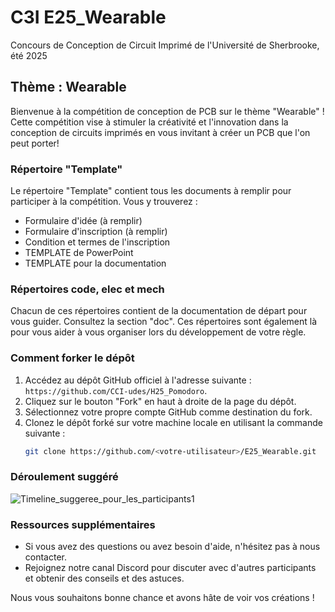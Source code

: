# C3I E25_Wearable  
Concours de Conception de Circuit Imprimé de l'Université de Sherbrooke, été 2025
## Thème : Wearable

Bienvenue à la compétition de conception de PCB sur le thème "Wearable" ! Cette compétition vise à stimuler la créativité et l'innovation dans la conception de circuits imprimés en vous invitant à créer un PCB que l'on peut porter!

### Répertoire "Template"  
Le répertoire "Template" contient tous les documents à remplir pour participer à la compétition. Vous y trouverez :  
- Formulaire d'idée (à remplir)
- Formulaire d'inscription (à remplir)
- Condition et termes de l'inscription
- TEMPLATE de PowerPoint
- TEMPLATE pour la documentation

### Répertoires code, elec et mech  
Chacun de ces répertoires contient de la documentation de départ pour vous guider. Consultez la section "doc". Ces répertoires sont également là pour vous aider à vous organiser lors du développement de votre règle.

### Comment forker le dépôt

1. Accédez au dépôt GitHub officiel à l'adresse suivante : `https://github.com/CCI-udes/H25_Pomodoro`.
2. Cliquez sur le bouton "Fork" en haut à droite de la page du dépôt.
3. Sélectionnez votre propre compte GitHub comme destination du fork.
4. Clonez le dépôt forké sur votre machine locale en utilisant la commande suivante :
   ```bash
   git clone https://github.com/<votre-utilisateur>/E25_Wearable.git
   ```

### Déroulement suggéré

![Timeline_suggeree_pour_les_participants1](https://github.com/user-attachments/assets/adb814c2-eee8-47ed-bc9a-f5ebf7785083)

### Ressources supplémentaires

- Si vous avez des questions ou avez besoin d'aide, n'hésitez pas à nous contacter.
- Rejoignez notre canal Discord pour discuter avec d'autres participants et obtenir des conseils et des astuces.

Nous vous souhaitons bonne chance et avons hâte de voir vos créations !
